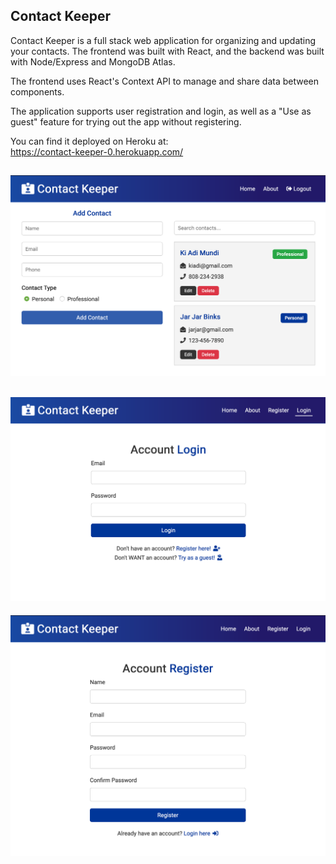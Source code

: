 ## Contact Keeper

Contact Keeper is a full stack web application for organizing and updating your contacts. The frontend was built with React, and the backend was built with Node/Express and MongoDB Atlas.  

The frontend uses React's Context API to manage and share data between components.

The application supports user registration and login, as well as a "Use as guest" feature for trying out the app without registering. 

You can find it deployed on Heroku at:  
https://contact-keeper-0.herokuapp.com/  

![Home screenshot](images/Home.png)
---
![Login screenshot](images/Login.png) 
---
![Register screenshot](images/Register.png)
